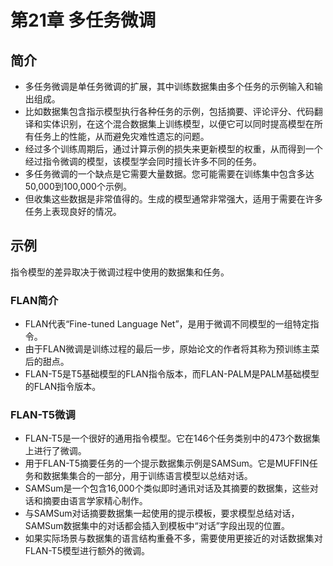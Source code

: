 # 第21章 多任务微调
## 简介
- 多任务微调是单任务微调的扩展，其中训练数据集由多个任务的示例输入和输出组成。
- 比如数据集包含指示模型执行各种任务的示例，包括摘要、评论评分、代码翻译和实体识别，在这个混合数据集上训练模型，以便它可以同时提高模型在所有任务上的性能，从而避免灾难性遗忘的问题。
- 经过多个训练周期后，通过计算示例的损失来更新模型的权重，从而得到一个经过指令微调的模型，该模型学会同时擅长许多不同的任务。
- 多任务微调的一个缺点是它需要大量数据。您可能需要在训练集中包含多达50,000到100,000个示例。
- 但收集这些数据是非常值得的。生成的模型通常非常强大，适用于需要在许多任务上表现良好的情况。

## 示例
指令模型的差异取决于微调过程中使用的数据集和任务。
### FLAN简介
- FLAN代表“Fine-tuned Language Net”，是用于微调不同模型的一组特定指令。
- 由于FLAN微调是训练过程的最后一步，原始论文的作者将其称为预训练主菜后的甜点。
- FLAN-T5是T5基础模型的FLAN指令版本，而FLAN-PALM是PALM基础模型的FLAN指令版本。
### FLAN-T5微调
- FLAN-T5是一个很好的通用指令模型。它在146个任务类别中的473个数据集上进行了微调。
- 用于FLAN-T5摘要任务的一个提示数据集示例是SAMSum。它是MUFFIN任务和数据集集合的一部分，用于训练语言模型以总结对话。
- SAMSum是一个包含16,000个类似即时通讯对话及其摘要的数据集，这些对话和摘要由语言学家精心制作。
- 与SAMSum对话摘要数据集一起使用的提示模板，要求模型总结对话，SAMSum数据集中的对话都会插入到模板中“对话”字段出现的位置。
- 如果实际场景与数据集的语言结构重叠不多，需要使用更接近的对话数据集对FLAN-T5模型进行额外的微调。
